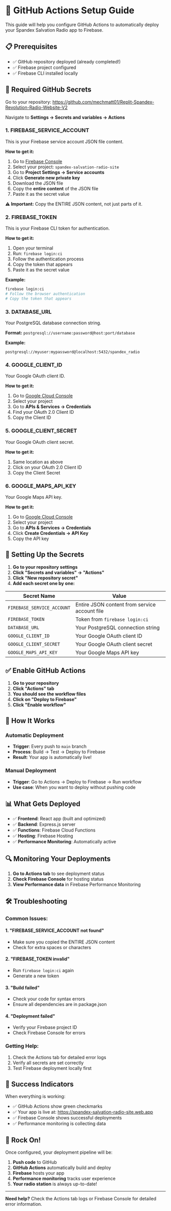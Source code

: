 # 🚀 GitHub Actions Setup Guide

This guide will help you configure GitHub Actions to automatically deploy your Spandex Salvation Radio app to Firebase.

## 📋 Prerequisites

- ✅ GitHub repository deployed (already completed!)
- ✅ Firebase project configured
- ✅ Firebase CLI installed locally

## 🔐 Required GitHub Secrets

Go to your repository: https://github.com/mechmatt01/Replit-Spandex-Revolution-Radio-Website-V2

Navigate to **Settings → Secrets and variables → Actions**

### **1. FIREBASE_SERVICE_ACCOUNT**

This is your Firebase service account JSON file content.

**How to get it:**
1. Go to [Firebase Console](https://console.firebase.google.com/)
2. Select your project: `spandex-salvation-radio-site`
3. Go to **Project Settings → Service accounts**
4. Click **Generate new private key**
5. Download the JSON file
6. Copy the **entire content** of the JSON file
7. Paste it as the secret value

**⚠️ Important:** Copy the ENTIRE JSON content, not just parts of it.

### **2. FIREBASE_TOKEN**

This is your Firebase CLI token for authentication.

**How to get it:**
1. Open your terminal
2. Run: `firebase login:ci`
3. Follow the authentication process
4. Copy the token that appears
5. Paste it as the secret value

**Example:**
```bash
firebase login:ci
# Follow the browser authentication
# Copy the token that appears
```

### **3. DATABASE_URL**

Your PostgreSQL database connection string.

**Format:** `postgresql://username:password@host:port/database`

**Example:**
```
postgresql://myuser:mypassword@localhost:5432/spandex_radio
```

### **4. GOOGLE_CLIENT_ID**

Your Google OAuth client ID.

**How to get it:**
1. Go to [Google Cloud Console](https://console.cloud.google.com/)
2. Select your project
3. Go to **APIs & Services → Credentials**
4. Find your OAuth 2.0 Client ID
5. Copy the Client ID

### **5. GOOGLE_CLIENT_SECRET**

Your Google OAuth client secret.

**How to get it:**
1. Same location as above
2. Click on your OAuth 2.0 Client ID
3. Copy the Client Secret

### **6. GOOGLE_MAPS_API_KEY**

Your Google Maps API key.

**How to get it:**
1. Go to [Google Cloud Console](https://console.cloud.google.com/)
2. Select your project
3. Go to **APIs & Services → Credentials**
4. Click **Create Credentials → API Key**
5. Copy the API key

## 🎯 Setting Up the Secrets

1. **Go to your repository settings**
2. **Click "Secrets and variables" → "Actions"**
3. **Click "New repository secret"**
4. **Add each secret one by one:**

| Secret Name | Value |
|-------------|-------|
| `FIREBASE_SERVICE_ACCOUNT` | Entire JSON content from service account file |
| `FIREBASE_TOKEN` | Token from `firebase login:ci` |
| `DATABASE_URL` | Your PostgreSQL connection string |
| `GOOGLE_CLIENT_ID` | Your Google OAuth client ID |
| `GOOGLE_CLIENT_SECRET` | Your Google OAuth client secret |
| `GOOGLE_MAPS_API_KEY` | Your Google Maps API key |

## ✅ Enable GitHub Actions

1. **Go to your repository**
2. **Click "Actions" tab**
3. **You should see the workflow files**
4. **Click on "Deploy to Firebase"**
5. **Click "Enable workflow"**

## 🚀 How It Works

### **Automatic Deployment**
- **Trigger**: Every push to `main` branch
- **Process**: Build → Test → Deploy to Firebase
- **Result**: Your app is automatically live!

### **Manual Deployment**
- **Trigger**: Go to Actions → Deploy to Firebase → Run workflow
- **Use case**: When you want to deploy without pushing code

## 📊 What Gets Deployed

- ✅ **Frontend**: React app (built and optimized)
- ✅ **Backend**: Express.js server
- ✅ **Functions**: Firebase Cloud Functions
- ✅ **Hosting**: Firebase Hosting
- ✅ **Performance Monitoring**: Automatically active

## 🔍 Monitoring Your Deployments

1. **Go to Actions tab** to see deployment status
2. **Check Firebase Console** for hosting status
3. **View Performance data** in Firebase Performance Monitoring

## 🛠️ Troubleshooting

### **Common Issues:**

#### **1. "FIREBASE_SERVICE_ACCOUNT not found"**
- Make sure you copied the ENTIRE JSON content
- Check for extra spaces or characters

#### **2. "FIREBASE_TOKEN invalid"**
- Run `firebase login:ci` again
- Generate a new token

#### **3. "Build failed"**
- Check your code for syntax errors
- Ensure all dependencies are in package.json

#### **4. "Deployment failed"**
- Verify your Firebase project ID
- Check Firebase Console for errors

### **Getting Help:**
1. Check the Actions tab for detailed error logs
2. Verify all secrets are set correctly
3. Test Firebase deployment locally first

## 🎉 Success Indicators

When everything is working:
- ✅ GitHub Actions show green checkmarks
- ✅ Your app is live at: https://spandex-salvation-radio-site.web.app
- ✅ Firebase Console shows successful deployments
- ✅ Performance monitoring is collecting data

## 🎸 Rock On!

Once configured, your deployment pipeline will be:
1. **Push code** to GitHub
2. **GitHub Actions** automatically build and deploy
3. **Firebase** hosts your app
4. **Performance monitoring** tracks user experience
5. **Your radio station** is always up-to-date!

---

**Need help?** Check the Actions tab logs or Firebase Console for detailed error information.
